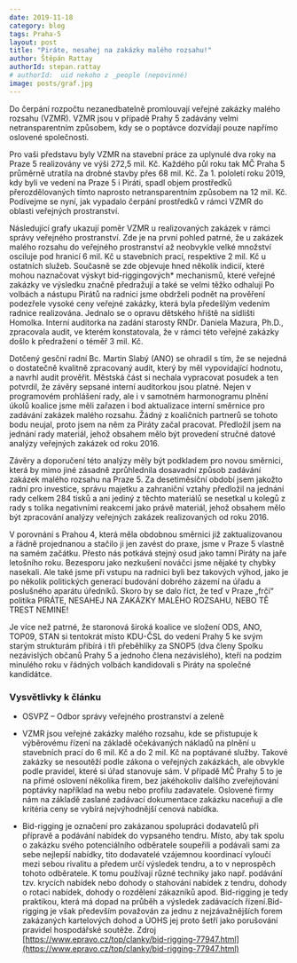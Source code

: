 ```yaml
---
date: 2019-11-18
category: blog
tags: Praha-5
layout: post
title: "Piráte, nesahej na zakázky malého rozsahu!"
author: Štěpán Rattay
authorId: stepan.rattay
# authorId:  uid nekoho z _people (nepovinné)
image: posts/graf.jpg
---
```


Do čerpání rozpočtu nezanedbatelně promlouvají veřejné zakázky malého rozsahu (VZMR). VZMR jsou v případě Prahy 5 zadávány velmi netransparentním způsobem, kdy se o poptávce dozvídají pouze napřímo oslovené společnosti. 

Pro vaši představu byly VZMR na stavební práce za uplynulé dva roky na Praze 5 realizovány ve výši 272,5 mil. Kč. Každého půl roku tak MČ Praha 5 průměrně utratila na drobné stavby přes 68 mil. Kč. Za 1. pololetí roku 2019, kdy byli ve vedení na Praze 5 i Piráti, spadl objem prostředků přerozdělovaných tímto naprosto netransparentním způsobem na 12 mil. Kč. Podívejme se nyní, jak vypadalo čerpání prostředků v rámci VZMR do oblasti veřejných prostranství. 

Následující grafy ukazují poměr VZMR u realizovaných zakázek v rámci správy veřejného prostranství. Zde je na první pohled patrné, že u zakázek malého rozsahu do veřejného prostranství až neobvykle velké množství osciluje pod hranicí 6 mil. Kč u stavebních prací, respektive 2 mil. Kč u ostatních služeb. Současně se zde objevuje hned několik indicií, které mohou naznačovat výskyt bid-riggingových* mechanismů, které veřejné zakázky ve výsledku značně předražují a také se velmi těžko odhalují Po volbách a nástupu Pirátů na radnici jsme obdrželi podnět na prověření podezřele vysoké ceny veřejné zakázky, která byla předešlým vedením radnice realizována. Jednalo se o opravu dětského hřiště na sídlišti Homolka. Interní auditorka na zadání starosty RNDr. Daniela Mazura, Ph.D., zpracovala audit, ve kterém konstatovala, že v rámci této veřejné zakázky došlo k předražení o téměř 3 mil. Kč. 

Dotčený gesční radní Bc. Martin Slabý (ANO) se ohradil s tím, že se nejedná o dostatečně kvalitně zpracovaný audit, který by měl vypovídající hodnotu, a navrhl audit prověřit. Městská část si nechala vypracovat posudek a ten potvrdil, že závěry sepsané interní auditorkou jsou platné. Nejen v programovém prohlášení rady, ale i v samotném harmonogramu plnění úkolů koalice jsme měli zařazen i bod aktualizace interní směrnice pro zadávání zakázek malého rozsahu. Žádný z koaličních partnerů se tohoto bodu neujal, proto jsem na něm za Piráty začal pracovat. Předložil jsem na jednání rady materiál, jehož obsahem mělo být provedení stručné datové analýzy veřejných zakázek od roku 2016. 

Závěry a doporučení této analýzy měly být podkladem pro novou směrnici, která by mimo jiné zásadně zprůhlednila dosavadní způsob zadávání zakázek malého rozsahu na Praze 5. Za desetiměsíční období jsem jakožto radní pro investice, správu majetku a zahraniční vztahy předložil na jednání rady celkem 284 tisků a ani jediný z těchto materiálů se nesetkal u kolegů z rady s tolika negativními reakcemi jako právě materiál, jehož obsahem mělo být zpracování analýzy veřejných zakázek realizovaných od roku 2016. 

V porovnání s Prahou 4, která měla obdobnou směrnici již zaktualizovanou a řádně projednanou a stačilo ji jen zavést do praxe, jsme v Praze 5 vlastně na samém začátku. Přesto nás potkává stejný osud jako tamní Piráty na jaře letošního roku. Bezesporu jako nezkušení nováčci jsme nějaké ty chybky nasekali. Ale také jsme při vstupu na radnici byli bez takových výhod, jako je po několik politických generací budování dobrého zázemí na úřadu a poslušného aparátu úředníků. Skoro by se dalo říct, že teď v Praze „frčí“ politika PIRÁTE, NESAHEJ NA ZAKÁZKY MALÉHO ROZSAHU, NEBO TĚ TREST NEMINE! 

Je více než patrné, že staronová široká koalice ve složení ODS, ANO, TOP09, STAN si tentokrát místo KDU-ČSL do vedení Prahy 5 ke svým starým strukturám přibírá i tři přeběhlíky za SNOP5 (dva členy Spolku nezávislých občanů Prahy 5 a jednoho člena nezávislého), kteří na podzim minulého roku v řádných volbách kandidovali s Piráty na společné kandidátce. 

### Vysvětlivky k článku

* OSVPZ – Odbor správy veřejného prostranství a zeleně 

* VZMR jsou veřejné zakázky malého rozsahu, kde se přistupuje k výběrovému řízení na základě očekávaných nákladů na plnění u stavebních prací do 6 mil. Kč a do 2 mil. Kč na poptávané služby. Takové zakázky se nesoutěží podle zákona o veřejných zakázkách, ale obvykle podle pravidel, které si úřad stanovuje sám. V případě MČ Prahy 5 to je na přímé oslovení několika firem, bez jakéhokoliv dalšího zveřejňování poptávky například na webu nebo profilu zadavatele. Oslovené firmy nám na základě zaslané zadávací dokumentace zakázku naceňují a dle kritéria ceny se vybírá nejvýhodnější cenová nabídka.  
 
* Bid-rigging je označení pro zakázanou spolupráci dodavatelů při přípravě a podávání nabídek do vypsaného tendru. Místo, aby tak spolu o zakázku svého potenciálního odběratele soupeřili a podávali sami za sebe nejlepší nabídky, tito dodavatelé vzájemnou koordinací vyloučí mezi sebou rivalitu a předem určí výsledek tendru, a to v neprospěch tohoto odběratele. K tomu používají různé techniky jako např. podávání tzv. krycích nabídek nebo dohody o stahování nabídek z tendru, dohody o rotaci nabídek, dohody o rozdělení zákazníků apod. Bid-rigging je tedy praktikou, která má dopad na průběh a výsledek zadávacích řízení.Bid-rigging je však především považován za jednu z nejzávažnějších forem zakázaných kartelových dohod a ÚOHS jej proto šetří jako porušování pravidel hospodářské soutěže. Zdroj [https://www.epravo.cz/top/clanky/bid-rigging-77947.html](https://www.epravo.cz/top/clanky/bid-rigging-77947.html)
